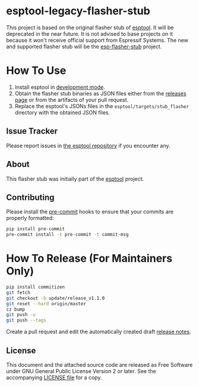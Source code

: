 # esptool-legacy-flasher-stub

This project is based on the original flasher stub of [esptool](https://github.com/espressif/esptool). It will be deprecated in the near future. It is not advised to base projects on it because it won't receive official support from Espressif Systems. The new and supported flasher stub will be the [esp-flasher-stub](https://github.com/esp-rs/esp-flasher-stub) project.

# How To Use

1. Install esptool in [development mode](https://docs.espressif.com/projects/esptool/en/latest/esp32/contributing.html#development-setup).
2. Obtain the flasher stub binaries as JSON files either from the [releases page](https://github.com/espressif/esptool-legacy-flasher-stub/releases) or from the artifacts of your pull request.
3. Replace the esptool's JSONs files in the `esptool/targets/stub_flasher` directory with the obtained JSON files.

## Issue Tracker

Please report issues in [the esptool repository](https://github.com/espressif/esptool/issues) if you encounter any.

## About

This flasher stub was initially part of the [esptool](https://github.com/espressif/esptool) project.

## Contributing

Please install the [pre-commit](https://pre-commit.com/) hooks to ensure that your commits are properly formatted:

```bash
pip install pre-commit
pre-commit install -t pre-commit -t commit-msg
```

# How To Release (For Maintainers Only)

```bash
pip install commitizen
git fetch
git checkout -b update/release_v1.1.0
git reset --hard origin/master
cz bump
git push -u
git push --tags
```
Create a pull request and edit the automatically created draft [release notes](https://github.com/espressif/esptool-legacy-flasher-stub/releases).

## License

This document and the attached source code are released as Free Software under GNU General Public License Version 2 or later. See the accompanying [LICENSE file](https://github.com/espressif/esptool-legacy-flasher-stub/blob/master/LICENSE) for a copy.
